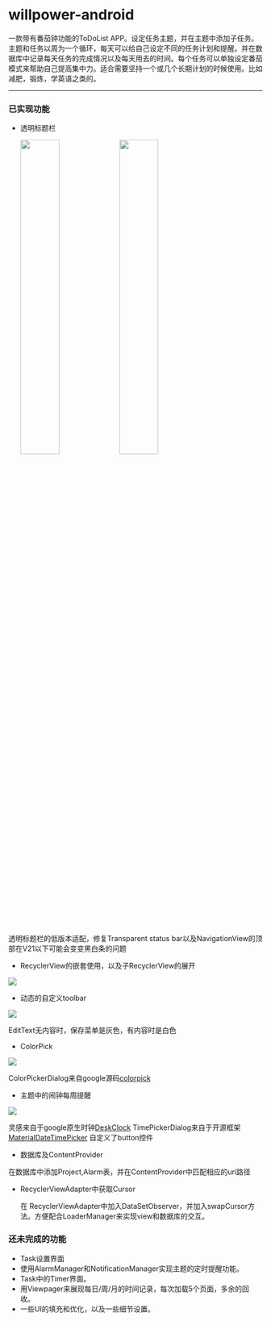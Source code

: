 willpower-android
===============

一款带有番茄钟功能的ToDoList APP。设定任务主题，并在主题中添加子任务。主题和任务以周为一个循环，每天可以给自己设定不同的任务计划和提醒。并在数据库中记录每天任务的完成情况以及每天用去的时间。每个任务可以单独设定番茄模式来帮助自己提高集中力。适合需要坚持一个或几个长期计划的时候使用。比如减肥，锻炼，学英语之类的。

---

### 已实现功能

- 透明标题栏

   <img src="image/transparent status bar1.png" width="40%" />
   <img src="image/transparent status bar2.png" width="40%" />
   
透明标题栏的低版本适配，修复Transparent status bar以及NavigationView的顶部在V21以下可能会变变黑白条的问题

- RecyclerView的嵌套使用，以及子RecyclerView的展开
 
<img src="image/RecycleView.gif"/>



- 动态的自定义toolbar

<img src="image/toolbar.gif"/>

EditText无内容时，保存菜单是灰色，有内容时是白色

- ColorPick

<img src="image/colorpick.gif"/>

ColorPickerDialog来自google源码<a href="https://android.googlesource.com/platform/frameworks/opt/colorpicker/">colorpick</a>

- 主题中的闹钟每周提醒

<img src="image/alarmpick.gif"/>

灵感来自于google原生时钟<a href="https://android.googlesource.com/platform/packages/apps/DeskClock/">DeskClock</a>
TimePickerDialog来自于开源框架<a href="https://github.com/wdullaer/MaterialDateTimePicker">MaterialDateTimePicker</a>
自定义了button控件

- 数据库及ContentProvider

在数据库中添加Project,Alarm表，并在ContentProvider中匹配相应的uri路径

- RecyclerViewAdapter中获取Cursor

  在 RecyclerViewAdapter中加入DataSetObserver，并加入swapCursor方法。方便配合LoaderManager来实现view和数据库的交互。
  
### 还未完成的功能

- Task设置界面
- 使用AlarmManager和NotificationManager实现主题的定时提醒功能。
- Task中的Timer界面。
- 用Viewpager来展现每日/周/月的时间记录，每次加载5个页面，多余的回收。
- 一些UI的填充和优化，以及一些细节设置。

